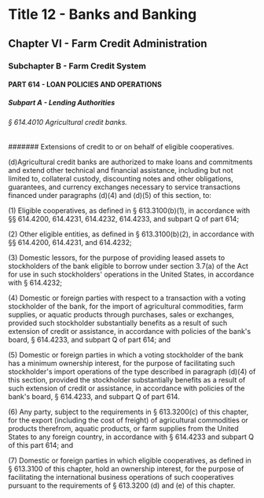
# Title 12 - Banks and Banking
## Chapter VI - Farm Credit Administration
### Subchapter B - Farm Credit System
#### PART 614 - LOAN POLICIES AND OPERATIONS
##### Subpart A - Lending Authorities
###### § 614.4010 Agricultural credit banks.
####### Extensions of credit to or on behalf of eligible cooperatives.

(d)Agricultural credit banks are authorized to make loans and commitments and extend other technical and financial assistance, including but not limited to, collateral custody, discounting notes and other obligations, guarantees, and currency exchanges necessary to service transactions financed under paragraphs (d)(4) and (d)(5) of this section, to:

(1) Eligible cooperatives, as defined in § 613.3100(b)(1), in accordance with §§ 614.4200, 614.4231, 614.4232, 614.4233, and subpart Q of part 614;

(2) Other eligible entities, as defined in § 613.3100(b)(2), in accordance with §§ 614.4200, 614.4231, and 614.4232;

(3) Domestic lessors, for the purpose of providing leased assets to stockholders of the bank eligible to borrow under section 3.7(a) of the Act for use in such stockholders' operations in the United States, in accordance with § 614.4232;

(4) Domestic or foreign parties with respect to a transaction with a voting stockholder of the bank, for the import of agricultural commodities, farm supplies, or aquatic products through purchases, sales or exchanges, provided such stockholder substantially benefits as a result of such extension of credit or assistance, in accordance with policies of the bank's board, § 614.4233, and subpart Q of part 614; and

(5) Domestic or foreign parties in which a voting stockholder of the bank has a minimum ownership interest, for the purpose of facilitating such stockholder's import operations of the type described in paragraph (d)(4) of this section, provided the stockholder substantially benefits as a result of such extension of credit or assistance, in accordance with policies of the bank's board, § 614.4233, and subpart Q of part 614.

(6) Any party, subject to the requirements in § 613.3200(c) of this chapter, for the export (including the cost of freight) of agricultural commodities or products therefrom, aquatic products, or farm supplies from the United States to any foreign country, in accordance with § 614.4233 and subpart Q of this part 614; and

(7) Domestic or foreign parties in which eligible cooperatives, as defined in § 613.3100 of this chapter, hold an ownership interest, for the purpose of facilitating the international business operations of such cooperatives pursuant to the requirements of § 613.3200 (d) and (e) of this chapter.
